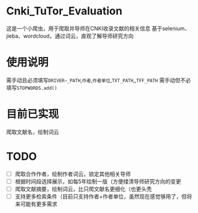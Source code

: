 # Cnki_TuTor_Evaluation
这是一个小爬虫，用于爬取并导师在CNKI收录文献的相关信息
基于selenium、jieba、wordcloud，通过词云，直观了解导师研究方向

# 使用说明
需手动且必须填写`DRIVER—_PATH`,`作者`,`作者单位`,`TXT_PATH`,,`TFF_PATH`
需手动但不必填写`STOPWORDS.add()`
# 目前已实现
爬取文献名，绘制词云


# TODO
- [ ] 爬取合作作者，绘制作者词云，锁定其他相关导师
- [ ] 根据时间段选择展示，如每5年绘制一版（方便缕清导师研究方向的变更
- [ ] 爬取文献摘要，绘制词云，比只爬文献名更细化（也更头秃
- [ ] 支持更多检索条件（目前只支持作者+作者单位，虽然现在感觉够用了，但将来可能有更多需求
